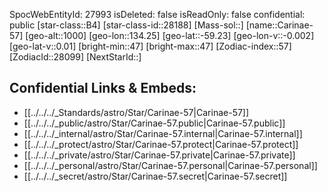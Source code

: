 ﻿---
location:
- -59.23
- -134.25
- 1000
tags:
- astro/Star
type: Star
---

SpocWebEntityId: 27993
isDeleted: false
isReadOnly: false
confidential: public
[star-class::B4]
[star-class-id::28188]
[Mass-sol::]
[name::Carinae-57]
[geo-alt::1000]
[geo-lon::134.25]
[geo-lat::-59.23]
[geo-lon-v::-0.002]
[geo-lat-v::0.01]
[bright-min::47]
[bright-max::47]
[Zodiac-index::57]
[ZodiacId::28099]
[NextStarId::]



## Confidential Links & Embeds: 
- [[../../../_Standards/astro/Star/Carinae-57|Carinae-57]] 
- [[../../../_public/astro/Star/Carinae-57.public|Carinae-57.public]] 
- [[../../../_internal/astro/Star/Carinae-57.internal|Carinae-57.internal]] 
- [[../../../_protect/astro/Star/Carinae-57.protect|Carinae-57.protect]] 
- [[../../../_private/astro/Star/Carinae-57.private|Carinae-57.private]] 
- [[../../../_personal/astro/Star/Carinae-57.personal|Carinae-57.personal]] 
- [[../../../_secret/astro/Star/Carinae-57.secret|Carinae-57.secret]]

